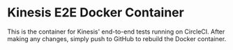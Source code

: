# Kinesis E2E Docker Container

This is the container for Kinesis' end-to-end tests running on CircleCI. After making any changes, simply push to GitHub to rebuild the Docker container.
